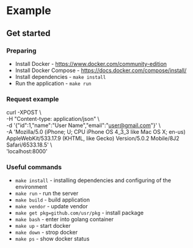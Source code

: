 # Example

## Get started

### Preparing
- Install Docker - https://www.docker.com/community-edition
- Install Docker Compose - https://docs.docker.com/compose/install/
- Install dependencies - `make install`
- Run the application - `make run`

### Request example
curl -XPOST \\\
-H "Content-type: application/json" \\\
-d '{"id":1,"name":"User Name","email":"user@gmail.com"}' \\\
-A 'Mozilla/5.0 (iPhone; U; CPU iPhone OS 4_3_3 like Mac OS X; en-us) AppleWebKit/533.17.9 (KHTML, like Gecko) Version/5.0.2 Mobile/8J2 Safari/6533.18.5' \\\
'localhost:8000'

### Useful commands
- `make install` - installing dependencies and configuring of the environment
- `make run` - run the server
- `make build` - build application
- `make vendor` - update vendor
- `make get pkg=github.com/usr/pkg` - install package
- `make bash` - enter into golang container
- `make up` - start docker
- `make down` - strop docker
- `make ps` - show docker status
